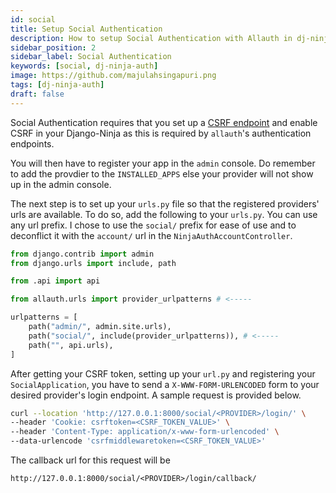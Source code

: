 ```yaml
---
id: social
title: Setup Social Authentication
description: How to setup Social Authentication with Allauth in dj-ninja-auth
sidebar_position: 2
sidebar_label: Social Authentication
keywords: [social, dj-ninja-auth]
image: https://github.com/majulahsingapuri.png
tags: [dj-ninja-auth]
draft: false
---
```


Social Authentication requires that you set up a [CSRF endpoint](../authentication/session.md#csrf-endpoint) and enable CSRF in your Django-Ninja as this is required by `allauth`'s authentication endpoints.

You will then have to register your app in the `admin` console. Do remember to add the provdier to the `INSTALLED_APPS` else your provider will not show up in the admin console.

The next step is to set up your `urls.py` file so that the registered providers' urls are available.
To do so, add the following to your `urls.py`.
You can use any url prefix.
I chose to use the `social/` prefix for ease of use and to deconflict it with the `account/` url in the `NinjaAuthAccountController`.

```python title="urls.py"
from django.contrib import admin
from django.urls import include, path

from .api import api

from allauth.urls import provider_urlpatterns # <-----

urlpatterns = [
    path("admin/", admin.site.urls),
    path("social/", include(provider_urlpatterns)), # <-----
    path("", api.urls),
]
```

After getting your CSRF token, setting up your `url.py` and registering your `SocialApplication`, you have to send a `X-WWW-FORM-URLENCODED` form to your desired provider's login endpoint.
A sample request is provided below.

```bash
curl --location 'http://127.0.0.1:8000/social/<PROVIDER>/login/' \
--header 'Cookie: csrftoken=<CSRF_TOKEN_VALUE>' \
--header 'Content-Type: application/x-www-form-urlencoded' \
--data-urlencode 'csrfmiddlewaretoken=<CSRF_TOKEN_VALUE>'
```

The callback url for this request will be

```text
http://127.0.0.1:8000/social/<PROVIDER>/login/callback/
```

